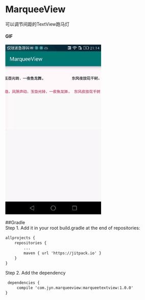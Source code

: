 # MarqueeView
可以调节间距的TextView跑马灯

#### GIF
![Screenshot](screenshot/screenshot.gif)  

##Gradle  
Step 1. Add it in your root build.gradle at the end of repositories:
```
allprojects {
	repositories {
		...
		maven { url 'https://jitpack.io' }
	}
}
```
Step 2. Add the dependency 

```
 dependencies {
     compile 'com.jyn.marqueeview:marqueetextview:1.0.0'
}
 ```